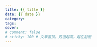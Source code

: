 ```yaml
---
title: {{ title }}
date: {{ date }}
category:
tags:
cover:
# comment: false
# sticky: 100 # 文章置顶，数值越高，越在前面
---
```

